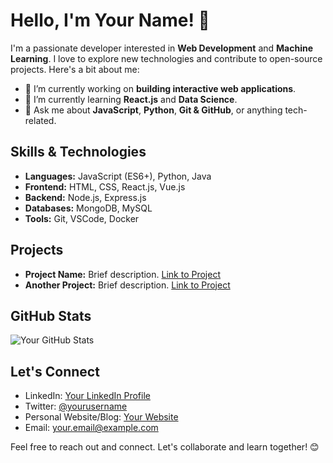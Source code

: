 # Hello, I'm Your Name! 👋

I'm a passionate developer interested in **Web Development** and **Machine Learning**. I love to explore new technologies and contribute to open-source projects. Here's a bit about me:

- 🔭 I’m currently working on **building interactive web applications**.
- 🌱 I’m currently learning **React.js** and **Data Science**.
- 💬 Ask me about **JavaScript**, **Python**, **Git & GitHub**, or anything tech-related.

## Skills & Technologies
- **Languages:** JavaScript (ES6+), Python, Java
- **Frontend:** HTML, CSS, React.js, Vue.js
- **Backend:** Node.js, Express.js
- **Databases:** MongoDB, MySQL
- **Tools:** Git, VSCode, Docker

## Projects
- **Project Name:** Brief description. [Link to Project](https://github.com/username/project-name)
- **Another Project:** Brief description. [Link to Project](https://github.com/username/another-project)

## GitHub Stats
![Your GitHub Stats](https://github-readme-stats.vercel.app/api?username=username&show_icons=true&hide_title=true&count_private=true)

## Let's Connect
- LinkedIn: [Your LinkedIn Profile](https://www.linkedin.com/in/yourusername/)
- Twitter: [@yourusername](https://twitter.com/yourusername)
- Personal Website/Blog: [Your Website](https://www.yourwebsite.com)
- Email: your.email@example.com

Feel free to reach out and connect. Let's collaborate and learn together! 😊
